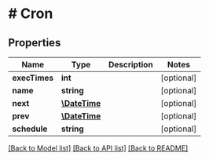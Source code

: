 # # Cron

## Properties

Name | Type | Description | Notes
------------ | ------------- | ------------- | -------------
**execTimes** | **int** |  | [optional]
**name** | **string** |  | [optional]
**next** | [**\DateTime**](\DateTime.md) |  | [optional]
**prev** | [**\DateTime**](\DateTime.md) |  | [optional]
**schedule** | **string** |  | [optional]

[[Back to Model list]](../../README.md#models) [[Back to API list]](../../README.md#endpoints) [[Back to README]](../../README.md)
